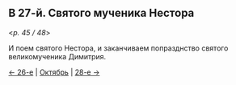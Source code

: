 
## В 27-й. Святого мученика Нестора

<*p. 45 / 48*>

И поем святого Нестора, и заканчиваем попразднство святого великомученика Димитрия. 

[← 26-е](10_26_MES.ru.md) | [Октябрь](README.md#27-й) | [28-е →](10_28_MES.ru.md)
